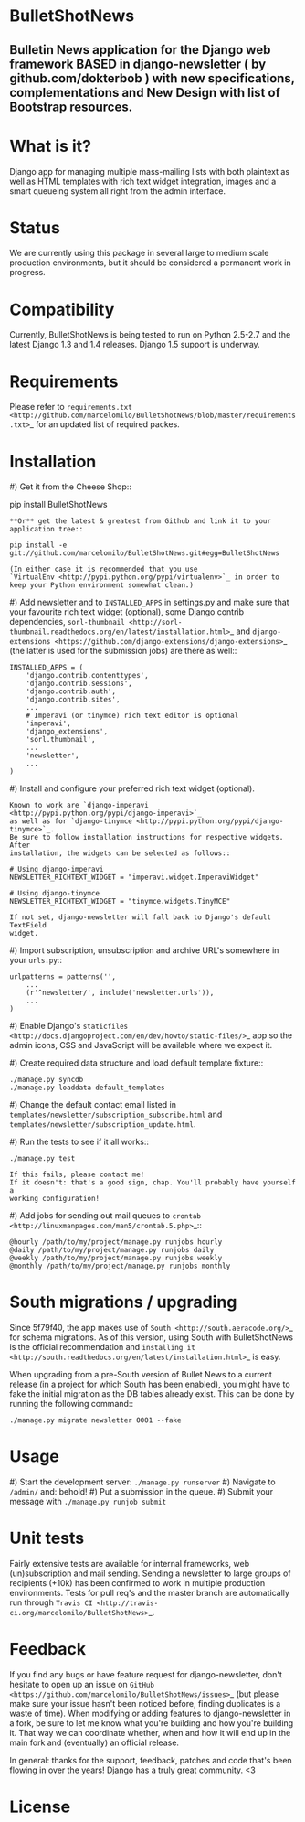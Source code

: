 BulletShotNews
=================


Bulletin News application for the Django web framework BASED in django-newsletter ( by github.com/dokterbob ) with new specifications, complementations and New Design with list of Bootstrap resources. 
----------------------------------------------------

What is it?
===========
Django app for managing multiple mass-mailing lists with both plaintext as
well as HTML templates with rich text widget integration, images and a
smart queueing system all right from the admin interface.

Status
======
We are currently using this package in several large to medium scale
production environments, but it should be considered a permanent work in
progress.


Compatibility
=============
Currently, BulletShotNews is being tested to run on Python 2.5-2.7 and the
latest Django 1.3 and 1.4 releases. Django 1.5 support is underway.

Requirements
============
Please refer to `requirements.txt <http://github.com/marcelomilo/BulletShotNews/blob/master/requirements.txt>`_ for an updated list of required packes.

Installation
============
#)  Get it from the Cheese Shop::

  pip install BulletShotNews

    **Or** get the latest & greatest from Github and link it to your
    application tree::

	pip install -e git://github.com/marcelomilo/BulletShotNews.git#egg=BulletShotNews

    (In either case it is recommended that you use
    `VirtualEnv <http://pypi.python.org/pypi/virtualenv>`_ in order to
    keep your Python environment somewhat clean.)

#)  Add newsletter and to ``INSTALLED_APPS`` in settings.py and make sure that
    your favourite rich text widget (optional), some Django contrib dependencies,
    `sorl-thumbnail <http://sorl-thumbnail.readthedocs.org/en/latest/installation.html>`_
    and `django-extensions <https://github.com/django-extensions/django-extensions>`_
    (the latter is used for the submission jobs) are there as well::

	INSTALLED_APPS = (
	    'django.contrib.contenttypes',
	    'django.contrib.sessions',
	    'django.contrib.auth',
	    'django.contrib.sites',
	    ...
	    # Imperavi (or tinymce) rich text editor is optional
	    'imperavi',
	    'django_extensions',
	    'sorl.thumbnail',
	    ...
	    'newsletter',
	    ...
	)

#)  Install and configure your preferred rich text widget (optional).

    Known to work are `django-imperavi <http://pypi.python.org/pypi/django-imperavi>`_
    as well as for `django-tinymce <http://pypi.python.org/pypi/django-tinymce>`_.
    Be sure to follow installation instructions for respective widgets. After
    installation, the widgets can be selected as follows::

	# Using django-imperavi
	NEWSLETTER_RICHTEXT_WIDGET = "imperavi.widget.ImperaviWidget"

	# Using django-tinymce
	NEWSLETTER_RICHTEXT_WIDGET = "tinymce.widgets.TinyMCE"

    If not set, django-newsletter will fall back to Django's default TextField
    widget.

#)  Import subscription, unsubscription and archive URL's somewhere in your
    `urls.py`::

	urlpatterns = patterns('',
	    ...
	    (r'^newsletter/', include('newsletter.urls')),
	    ...
	)

#)  Enable Django's `staticfiles <http://docs.djangoproject.com/en/dev/howto/static-files/>`_
    app so the admin icons, CSS and JavaScript will be available where
    we expect it.

#)  Create required data structure and load default template fixture::

	./manage.py syncdb
	./manage.py loaddata default_templates

#)  Change the default contact email listed in
    ``templates/newsletter/subscription_subscribe.html`` and
    ``templates/newsletter/subscription_update.html``.

#)  Run the tests to see if it all works::

	./manage.py test

    If this fails, please contact me!
    If it doesn't: that's a good sign, chap. You'll probably have yourself a
    working configuration!

#)  Add jobs for sending out mail queues to `crontab <http://linuxmanpages.com/man5/crontab.5.php>`_::

	@hourly /path/to/my/project/manage.py runjobs hourly
	@daily /path/to/my/project/manage.py runjobs daily
	@weekly /path/to/my/project/manage.py runjobs weekly
	@monthly /path/to/my/project/manage.py runjobs monthly

South migrations / upgrading
============================
Since 5f79f40, the app makes use of `South <http://south.aeracode.org/>`_ for
schema migrations. As of this version, using South with BulletShotNews
is the official recommendation and `installing it <http://south.readthedocs.org/en/latest/installation.html>`_ is easy.

When upgrading from a pre-South version of Bullet News to a current
release (in a project for which South has been enabled), you might have to
fake the initial migration as the DB tables already exist. This can be done
by running the following command::

	./manage.py migrate newsletter 0001 --fake

Usage
=====
#) Start the development server: ``./manage.py runserver``
#) Navigate to ``/admin/`` and: behold!
#) Put a submission in the queue.
#) Submit your message with ``./manage.py runjob submit``


Unit tests
==========
Fairly extensive tests are available for internal frameworks, web
(un)subscription and mail sending. Sending a newsletter to large groups of recipients
(+10k) has been confirmed to work in multiple production environments. Tests
for pull req's and the master branch are automatically run through
`Travis CI <http://travis-ci.org/marcelomilo/BulletShotNews>`_.

Feedback
========
If you find any bugs or have feature request for django-newsletter, don't hesitate to
open up an issue on `GitHub <https://github.com/marcelomilo/BulletShotNews/issues>`_
(but please make sure your issue hasn't been noticed before, finding duplicates is a
waste of time). When modifying or adding features to django-newsletter in a fork, be
sure to let me know what you're building and how you're building it. That way we can
coordinate whether, when and how it will end up in the main fork and (eventually) an
official release.

In general: thanks for the support, feedback, patches and code that's been flowing in
over the years! Django has a truly great community. <3

License
=======
